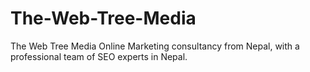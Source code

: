 # The-Web-Tree-Media
The Web Tree Media Online Marketing consultancy from Nepal, with a professional team of SEO experts in Nepal.
